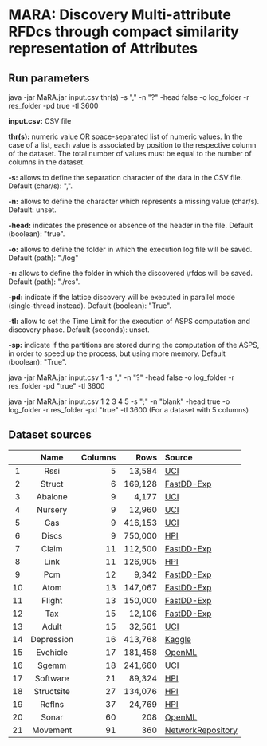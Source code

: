 # MARA: Discovery Multi-attribute RFDcs through compact similarity representation of Attributes

## Run parameters

java -jar MaRA.jar input.csv thr(s) -s "," -n "?" -head false -o log_folder -r res_folder -pd true -tl 3600


**input.csv:** CSV file

**thr(s):** numeric value OR space-separated list of numeric values. In the case of a list, each value is associated by position to the respective column of the dataset. The total number of values must be equal to the number of columns in the dataset.

**-s:** allows to define the separation character of the data in the CSV file. Default (char/s): ",".

**-n:** allows to define the character which represents a missing value (char/s). Default: unset.

**-head:** indicates the presence or absence of the header in the file. Default (boolean): "true".

**-o:** allows to define the folder in which the execution log file will be saved. Default (path): "./log"

**-r:** allows to define the folder in which the discovered \rfdcs will be saved. Default (path): "./res".

**-pd:** indicate if the lattice discovery will be executed in parallel mode (single-thread instead). Default (boolean): "True". 

**-tl:** allow to set the Time Limit for the execution of ASPS computation and discovery phase. Default (seconds): unset.

**-sp:** indicate if the partitions are stored during the computation of the ASPS, in order to speed up the process, but using more memory. Default (boolean): "True".


java -jar MaRA.jar input.csv 1 -s "," -n "?" -head false -o log_folder -r res_folder -pd "true" -tl 3600

java -jar MaRA.jar input.csv 1 2 3 4 5 -s ";" -n "blank" -head true -o log_folder -r res_folder -pd "true" -tl 3600 (For a dataset with 5 columns)


## Dataset sources

||Name|Columns|Rows|Source|
| :-------------: | :-------------: | -------------: | -------------: | :------------- |
|1|Rssi|5|13,584|[UCI](https://archive.ics.uci.edu/dataset/586/ble+rssi+dataset+for+indoor+localization)|
|2|Struct|6|169,128|[FastDD-Exp](https://github.com/TristonK/FastDD-Exp/blob/8e284e925a671749f1ae73017c6adf8013397316/datasets.zip)|
|3|Abalone|9|4,177|[UCI](https://archive.ics.uci.edu/dataset/1/abalone)|
|4|Nursery|9|12,960|[UCI](https://archive.ics.uci.edu/dataset/76/nursery)|
|5|Gas|9|416,153|[UCI](https://archive.ics.uci.edu/dataset/799/single+elder+home+monitoring+gas+and+position)|
|6|Discs|9|750,000|[HPI](https://hpi.de/naumann/projects/data-integration-data-quality-and-data-cleansing/annealing-standard.html)|
|7|Claim|11|112,500|[FastDD-Exp](https://github.com/TristonK/FastDD-Exp/blob/8e284e925a671749f1ae73017c6adf8013397316/datasets.zip)|
|8|Link|11|126,905|[HPI](https://hpi.de/naumann/projects/repeatability/data-profiling/fds.html)|
|9|Pcm|12|9,342|[FastDD-Exp](https://github.com/TristonK/FastDD-Exp/blob/8e284e925a671749f1ae73017c6adf8013397316/datasets.zip)|
|10|Atom|13|147,067|[FastDD-Exp](https://github.com/TristonK/FastDD-Exp/blob/8e284e925a671749f1ae73017c6adf8013397316/datasets.zip)|
|11|Flight|13|150,000|[FastDD-Exp](https://github.com/TristonK/FastDD-Exp/blob/8e284e925a671749f1ae73017c6adf8013397316/datasets.zip)|
|12|Tax|15|12,106|[FastDD-Exp](https://github.com/TristonK/FastDD-Exp/blob/8e284e925a671749f1ae73017c6adf8013397316/datasets.zip)|
|13|Adult|15|32,561|[UCI](https://archive.ics.uci.edu/dataset/2/adult)|
|14|Depression|16|413,768|[Kaggle](https://www.kaggle.com/code/pritesbera/depression-data-eda?scriptVersionId=198947839)|
|15|Evehicle|17|181,458|[OpenML](https://www.openml.org/search?type=data&status=active&id=45948)|
|16|Sgemm|18|241,660|[UCI](https://archive.ics.uci.edu/dataset/440/sgemm+gpu+kernel+performance)|
|17|Software|21|89,324|[HPI](https://hpi.de/naumann/projects/repeatability/data-profiling/fds.html)|
|18|Structsite|27|134,076|[HPI](https://hpi.de/naumann/projects/repeatability/data-profiling/fds.html)|
|19|Reflns|37|24,769|[HPI](https://hpi.de/oldsite/fileadmin/user_upload/fachgebiete/naumann/projekte/repeatability/Pyro/REFLNS.csv.bz2)|
|20|Sonar|60|208|[OpenML](https://www.openml.org/d/40)|
|21|Movement|91|360|[NetworkRepository](https://networkrepository.com/movement-libras.php)|
